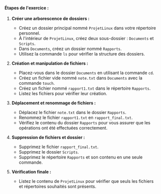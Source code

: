 #### Étapes de l'exercice :

1. **Créer une arborescence de dossiers :**

   - Créez un dossier principal nommé `ProjetLinux` dans votre répertoire personnel.
   - À l'intérieur de `ProjetLinux`, créez deux sous-dossier : `Documents` et `Scripts`.
   - Dans `Documents`, créez un dossier nommé `Rapports`.
   - Utilisez la commande `ls` pour vérifier la structure des dossiers.

2. **Création et manipulation de fichiers :**

   - Placez-vous dans le dossier `Documents` en utilisant la commande `cd`.
   - Créez un fichier vide nommé `note.txt` dans `Documents` avec la commande `touch`.
   - Créez un fichier nommé `rapport1.txt` dans le répertoire `Rapports`.
   - Listez les fichiers pour vérifier leur création.

3. **Déplacement et renommage de fichiers :**

   - Déplacez le fichier `note.txt` dans le dossier `Rapports`.
   - Renommez le fichier `rapport1.txt` en `rapport_final.txt`.
   - Vérifiez le contenu du dossier `Rapports` pour vous assurer que les opérations ont été effectuées correctement.

4. **Suppression de fichiers et dossier :**

   - Supprimez le fichier `rapport_final.txt`.
   - Supprimez le dossier `Scripts`.
   - Supprimez le répertoire `Rapports` et son contenu en une seule commande.

5. **Vérification finale :**
   - Listez le contenu de `ProjetLinux` pour vérifier que seuls les fichiers et répertoires souhaités sont présents.
